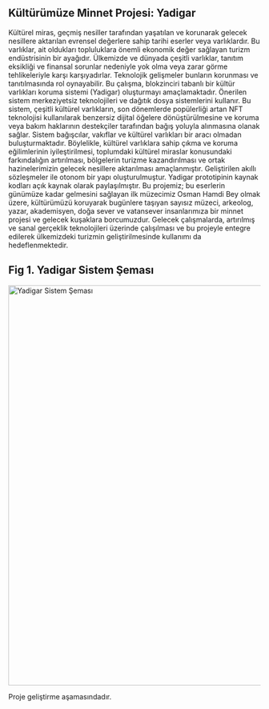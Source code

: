 ## Kültürümüze Minnet Projesi: Yadigar
Kültürel miras, geçmiş nesiller tarafından yaşatılan ve korunarak gelecek nesillere aktarılan evrensel değerlere sahip tarihi eserler veya varlıklardır. Bu varlıklar, ait oldukları topluluklara önemli ekonomik değer sağlayan turizm endüstrisinin bir ayağıdır. Ülkemizde ve dünyada çeşitli varlıklar, tanıtım eksikliği ve finansal sorunlar nedeniyle yok olma veya zarar görme tehlikeleriyle karşı karşıyadırlar. Teknolojik gelişmeler bunların korunması ve tanıtılmasında rol oynayabilir. Bu çalışma, blokzinciri tabanlı bir kültür varlıkları koruma sistemi (Yadigar) oluşturmayı amaçlamaktadır. Önerilen sistem merkeziyetsiz teknolojileri ve dağıtık dosya sistemlerini kullanır. Bu sistem, çeşitli kültürel varlıkların, son dönemlerde popülerliği artan NFT teknolojisi kullanılarak benzersiz dijital öğelere dönüştürülmesine ve koruma veya bakım haklarının destekçiler tarafından bağış yoluyla alınmasına olanak sağlar. Sistem bağışcılar, vakıflar ve kültürel varlıkları bir aracı olmadan buluşturmaktadır. Böylelikle, kültürel varlıklara sahip çıkma ve koruma eğilimlerinin iyileştirilmesi, toplumdaki kültürel miraslar konusundaki farkındalığın artırılması, bölgelerin turizme kazandırılması ve ortak hazinelerimizin gelecek nesillere aktarılması amaçlanmıştır. Geliştirilen akıllı sözleşmeler ile otonom bir yapı oluşturulmuştur. Yadigar prototipinin kaynak kodları açık kaynak olarak paylaşılmıştır. Bu projemiz; bu eserlerin günümüze kadar gelmesini sağlayan ilk müzecimiz Osman Hamdi Bey olmak üzere, kültürümüzü koruyarak bugünlere taşıyan sayısız müzeci, arkeolog, yazar, akademisyen, doğa sever ve vatansever insanlarımıza bir minnet projesi ve gelecek kuşaklara borcumuzdur. Gelecek çalışmalarda, artırılmış ve sanal gerçeklik teknolojileri üzerinde çalışılması ve bu projeyle entegre edilerek ülkemizdeki turizmin geliştirilmesinde kullanımı da hedeflenmektedir. 

## Fig 1. Yadigar Sistem Şeması
<img src="https://github.com/saveourheirlooms/heirloom/blob/master/schematr.png" width="800" alt="Yadigar Sistem Şeması">

Proje geliştirme aşamasındadır.


